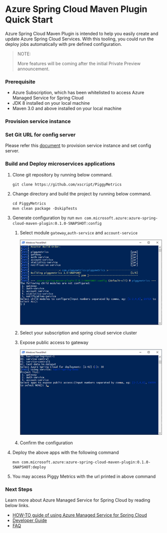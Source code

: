 # Azure Spring Cloud Maven Plugin Quick Start

Azure Spring Cloud Maven Plugin is intended to help you easily create and update Azure Spring Cloud Services.
 With this tooling, you could run the deploy jobs automatically with pre defined configuration.

> NOTE:
>
> More features will be coming after the initial Private Preview announcement.

### Prerequisite

- Azure Subscription, which has been whitelisted to access Azure Managed Service for Spring Cloud
- JDK 8 installed on your local machine
- Maven 3.0 and above installed on your local machine


### Provision service instance
### Set Git URL for config server
Please refer this [document](https://github.com/Azure/azure-managed-service-for-spring-cloud-docs#provision-service-instance) to provision service instance and set config server. 

### Build and Deploy microservices applications

1. Clone git repository by running below command.
    ```
    git clone https://github.com/xscript/PiggyMetrics
    ```
  
1. Change directory and build the project by running below command.
    ```
    cd PiggyMetrics
    mvn clean package -DskipTests
    ```

1. Generate configuration by run `mvn com.microsoft.azure:azure-spring-cloud-maven-plugin:0.1.0-SNAPSHOT:config`

    1. Select module `gateway`,`auth-service` and `account-service`

        ![](./img/SelectChildModules.png)

    1. Select your subscription and spring cloud service cluster

    1. Expose public access to gateway

        ![](./img/ExposePublicAccess.png)
    
    1. Confirm the configuration

1. Deploy the above apps with the following command

    ``` 
    mvn com.microsoft.azure:azure-spring-cloud-maven-plugin:0.1.0-SNAPSHOT:deploy
    ```
    
1. You may access Piggy Metrics with the url printed in above command

### Next Steps

Learn more about Azure Managed Service for Spring Cloud by reading below links.
- [HOW-TO guide of using Azure Managed Service for Spring Cloud](./docs/how-to.md)
- [Developer Guide](./docs/dev-guide.md)
- [FAQ](./docs/faq.md)
